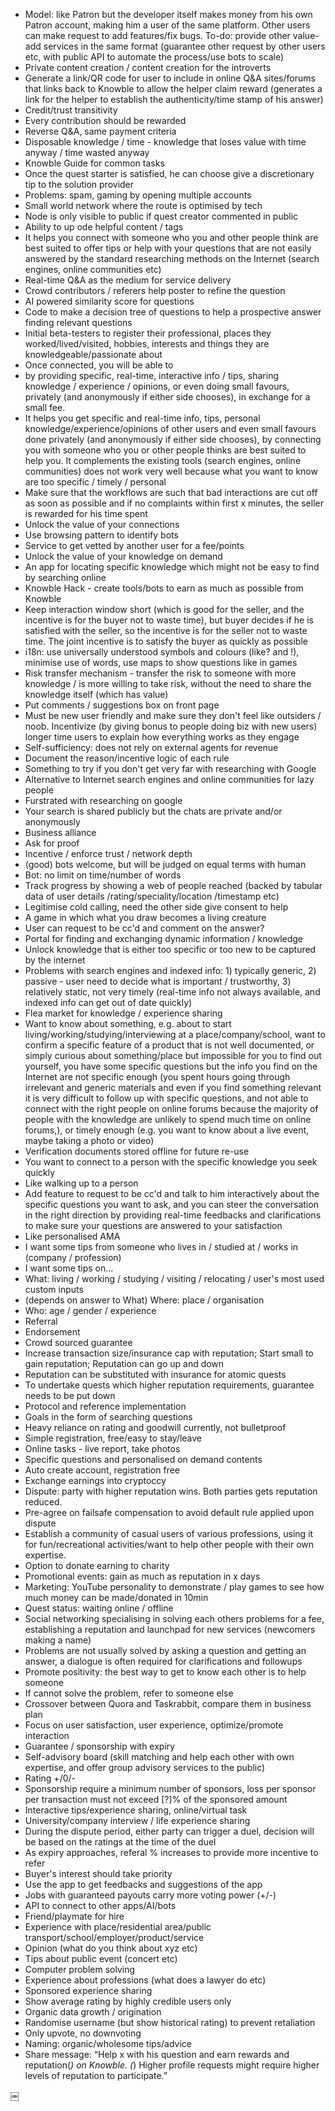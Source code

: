 - Model: like Patron but the developer itself makes money from his own Patron account, making him a user of the same platform. Other users can make request to add features/fix bugs. To-do: provide other value-add services in the same format (guarantee other request by other users etc, with public API to automate the process/use bots to scale)
- Private content creation / content creation for the introverts
- Generate a link/QR code for user to include in online Q&A sites/forums that links back to Knowble to allow the helper claim reward (generates a link for the helper to establish the authenticity/time stamp of his answer)
- Credit/trust transitivity
- Every contribution should be rewarded
- Reverse Q&A, same payment criteria
- Disposable knowledge / time - knowledge that loses value with time anyway / time wasted anyway
- Knowble Guide for common tasks
- Once the quest starter is satisfied, he can choose give a discretionary tip to the solution provider
- Problems: spam, gaming by opening multiple accounts
- Small world network where the route is optimised by tech
- Node is only visible to public if quest creator commented in public
- Ability to up ode helpful content / tags
- It helps you connect with someone who you and other people think are best suited to offer tips or help with your questions that are not easily answered by the standard researching methods on the Internet (search engines, online communities etc)
- Real-time Q&A as the medium for service delivery
- Crowd contributors / referers help poster to refine the question
- AI powered similarity score for questions
- Code to make a decision tree of questions to help a prospective answer finding relevant questions
- Initial beta-testers to register their professional, places they worked/lived/visited, hobbies, interests and things they are knowledgeable/passionate about
- Once connected, you will be able to 
- by providing specific, real-time, interactive info / tips, sharing knowledge / experience / opinions, or even doing small favours, privately (and anonymously if either side chooses), in exchange for a small fee.
- It helps you get specific and real-time info, tips, personal knowledge/experience/opinions of other users and even small favours done privately (and anonymously if either side chooses), by connecting you with someone who you or other people thinks are best suited to help you. It complements the existing tools (search engines, online communities) does not work very well because what you want to know are too specific / timely / personal
- Make sure that the workflows are such that bad interactions are cut off as soon as possible and if no complaints within first x minutes, the seller is rewarded for his time spent
- Unlock the value of your connections
- Use browsing pattern to identify bots
- Service to get vetted by another user for a fee/points
- Unlock the value of your knowledge on demand
- An app for locating specific knowledge which might not be easy to find by searching online
- Knowble Hack - create tools/bots to earn as much as possible from Knowble
- Keep interaction window short (which is good for the seller, and the incentive is for the buyer not to waste time), but buyer decides if he is satisfied with the seller, so the incentive is for the seller not to waste time. The joint incentive is to satisfy the buyer as quickly as possible
- i18n: use universally understood symbols and colours (like? and !), minimise use of words, use maps to show questions like in games
- Risk transfer mechanism - transfer the risk to someone with more knowledge / is more willing to take risk, without the need to share the knowledge itself (which has value)
- Put comments / suggestions box on front page
- Must be new user friendly and make sure they don't feel like outsiders / noob. Incentivize (by giving bonus to people doing biz with new users) longer time users to explain how everything works as they engage
- Self-sufficiency: does not rely on external agents for revenue
- Document the reason/incentive logic of each rule
- Something to try if you don't get very far with researching with Google
- Alternative to Internet search engines and online communities for lazy people
- Furstrated with researching on google
- Your search is shared publicly but the chats are private and/or anonymously
- Business alliance
- Ask for proof
- Incentive / enforce trust / network depth 
- (good) bots welcome, but will be judged on equal terms with human
- Bot: no limit on time/number of words
- Track progress by showing a web of people reached (backed by tabular data of user details /rating/speciality/location /timestamp etc)
- Legitimise cold calling,  need the other side give consent to help
- A game in which what you draw becomes a living creature
- User can request to be cc'd and comment on the answer?
- Portal for finding and exchanging dynamic information / knowledge
- Unlock knowledge that is either too specific or too new to be captured by the internet
- Problems with search engines and indexed info: 1) typically generic, 2) passive - user need to decide what is important / trustworthy, 3) relatively static, not very timely (real-time info not always available, and indexed info can get out of date quickly)
- Flea market for knowledge / experience sharing 
- Want to know about something, e.g. about to start living/working/studying/interviewing at a place/company/school, want to confirm a specific feature of a product that is not well documented, or simply curious about something/place but impossible for you to find out yourself, you have some specific questions but the info you find on the Internet are not specific enough (you spent hours going through irrelevant and generic materials and even if you find something relevant it is very difficult to follow up with specific questions, and not able to connect with the right people on online forums because the majority of people with the knowledge are unlikely to spend much time on online forums,), or timely enough (e.g. you want to know about a live event, maybe taking a photo or video)
- Verification documents stored offline for future re-use
- You want to connect to a person with the specific knowledge you seek quickly
- Like walking up to a person
- Add feature to request to be cc'd and talk to him interactively about the specific questions you want to ask, and you can steer the conversation in the right direction by providing real-time feedbacks and clarifications to make sure your questions are answered to your satisfaction
- Like personalised AMA
- I want some tips from someone who lives in / studied at / works in (company / profession)
- I want some tips on...
- What: living / working / studying / visiting / relocating / user's most used custom inputs
- (depends on answer to What) Where: place / organisation
- Who: age / gender / experience
- Referral
- Endorsement
- Crowd sourced guarantee
- Increase transaction size/insurance cap with reputation; Start small to gain reputation; Reputation can go up and down
- Reputation can be substituted with insurance for atomic quests
- To undertake quests which higher reputation requirements, guarantee needs to be put down
- Protocol and reference implementation
- Goals in the form of searching questions
- Heavy reliance on rating and goodwill currently, not bulletproof
- Simple registration, free/easy to stay/leave
- Online tasks - live report, take photos
- Specific questions and personalised on demand contents
- Auto create account, registration free
- Exchange earnings into cryptoccy
- Dispute: party with higher reputation wins. Both parties gets reputation reduced.
- Pre-agree on failsafe compensation to avoid default rule applied upon dispute
- Establish a community of casual users of various professions, using it for fun/recreational activities/want to help other people with their own expertise.
- Option to donate earning to charity 
- Promotional events: gain as much as reputation in x days
- Marketing: YouTube personality to demonstrate / play games to see how much money can be made/donated in 10min
- Quest status: waiting online / offline
- Social networking specialising in solving each others problems for a fee, establishing a reputation and launchpad for new services (newcomers making a name)
- Problems are not usually solved by asking a question and getting an answer, a dialogue is often required for clarifications and followups
- Promote positivity: the best way to get to know each other is to help someone
- If cannot solve the problem, refer to someone else
- Crossover between Quora and Taskrabbit, compare them in business plan
- Focus on user satisfaction, user experience, optimize/promote interaction
- Guarantee / sponsorship with expiry
- Self-advisory board (skill matching and help each other with own expertise, and offer group advisory services to the public)
- Rating +/0/-
- Sponsorship require a minimum number of sponsors, loss per sponsor per transaction must not exceed [?]% of the sponsored amount
- Interactive tips/experience sharing, online/virtual task
- University/company interview / life experience sharing 
- During the dispute period, either party can trigger a duel, decision will be based on the ratings at the time of the duel
- As expiry approaches, referal % increases to provide more incentive to refer
- Buyer's interest should take priority 
- Use the app to get feedbacks and suggestions of the app
- Jobs with guaranteed payouts carry more voting power (+/-)
- API to connect to other apps/AI/bots
- Friend/playmate for hire
- Experience with place/residential area/public transport/school/employer/product/service
- Opinion (what do you think about xyz etc)
- Tips about public event (concert etc)
- Computer problem solving
- Experience about professions (what does a lawyer do etc)
- Sponsored experience sharing 
- Show average rating by highly credible users only
- Organic data growth / origination
- Randomise username (but show historical rating) to prevent retaliation
- Only upvote, no downvoting
- Naming: organic/wholesome tips/advice
- Share message: “Help x with his question and earn rewards and reputation(*) on Knowble. (*) Higher profile requests might require higher levels of reputation to participate.”


￼
